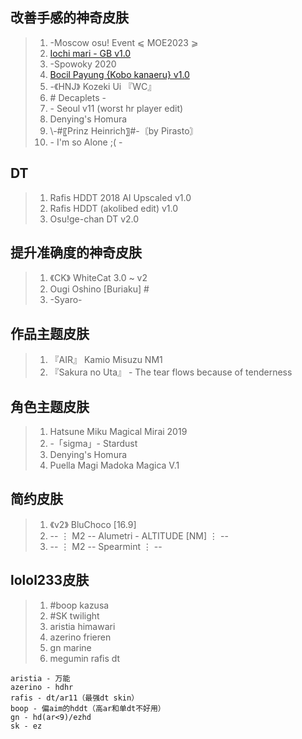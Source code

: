 ## 改善手感的神奇皮肤

>1. -Moscow osu! Event ⩽ MOE2023 ⩾
>2. [Iochi mari - GB v1.0](https://osuck.link/s-3569?v=0)
>3. -Spowoky 2020
>4. [Bocil Payung {Kobo kanaeru} v1.0](https://osuck.link/s-3591?v=0)
>5. -《HNJ》 Kozeki Ui 『WC』
>6. \# Decaplets -
>7. \- Seoul v11 (worst hr player edit)
>8. Denying's Homura
>9. \\-#〖Prinz Heinrich〗#-〘by Pirasto〙
>10. \- I'm so Alone ;( -

## DT
>1.  Rafis HDDT 2018 AI Upscaled v1.0
>2. Rafis HDDT (akolibed edit) v1.0
>3. Osu!ge-chan DT v2.0

## 提升准确度的神奇皮肤

> 1. 《CK》 WhiteCat 3.0 ~ v2
> 2.   Ougi Oshino [Buriaku] #
> 3.  -Syaro-

## 作品主题皮肤

> 1.    『AIR』 Kamio Misuzu NM1
> 2.  『Sakura no Uta』 - The tear flows because of tenderness

## 角色主题皮肤

> 1.  Hatsune Miku Magical Mirai 2019
> 2. -「sigma」- Stardust
> 3. Denying's Homura
> 4. Puella Magi Madoka Magica V.1

## 简约皮肤

> 1. 《v2》 BluChoco [16.9]
> 2. -- ⋮ M2 -- Alumetri - ALTITUDE [NM] ⋮ --
> 3. -- ⋮ M2 -- Spearmint ⋮ --

## lolol233皮肤

> 1. \#boop kazusa
> 2. \#SK twilight
> 3. aristia himawari
> 4. azerino frieren
> 5. gn marine
> 6. megumin rafis dt

```
aristia - 万能
azerino - hdhr
rafis - dt/ar11（最强dt skin）
boop - 偏aim的hddt（高ar和单dt不好用）
gn - hd(ar<9)/ezhd
sk - ez
```


